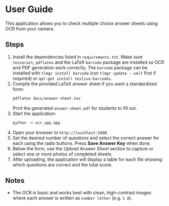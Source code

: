 # User Guide

This application allows you to check multiple choice answer sheets using OCR from your camera.

## Steps

1. Install the dependencies listed in `requirements.txt`. Make sure `tesseract`,
   `pdflatex` and the LaTeX `barcode` package are installed so OCR and PDF
   generation work correctly. The `barcode` package can be installed with
   `tlmgr install barcode` (run `tlmgr update --self` first if required) or
   `apt-get install texlive-barcodes`.
2. Compile the provided LaTeX answer sheet if you want a standardized form:
   ```bash
   pdflatex docs/answer-sheet.tex
   ```
   Print the generated `answer-sheet.pdf` for students to fill out.
3. Start the application:
   ```bash
   python -m ocr_app.app
   ```
4. Open your browser to `http://localhost:5000`.
5. Set the desired number of questions and select the correct answer for each using the radio buttons.
   Press **Save Answer Key** when done.
6. Below the form, use the *Upload Answer Sheet* section to capture or select one or more photos of completed sheets.
7. After uploading, the application will display a table for each file showing which questions are correct and the total score.

## Notes
- The OCR is basic and works best with clean, high-contrast images where each answer is written as `number letter` (e.g. `1 A`).

